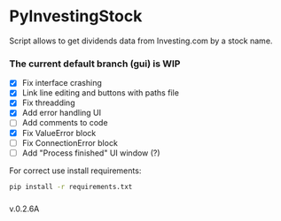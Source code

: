 # PyInvestingStock
Script allows to get dividends data from Investing.com by a stock name.

### The current default branch (gui) is WIP
- [x] Fix interface crashing
- [x] Link line editing and buttons with paths file
- [x] Fix threadding
- [x] Add error handling UI
- [ ] Add comments to code
- [x] Fix ValueError block
- [ ] Fix ConnectionError block
- [ ] Add "Process finished" UI window (?)

For correct use install requirements:
```bash 
pip install -r requirements.txt
``` 
### 
v.0.2.6A
